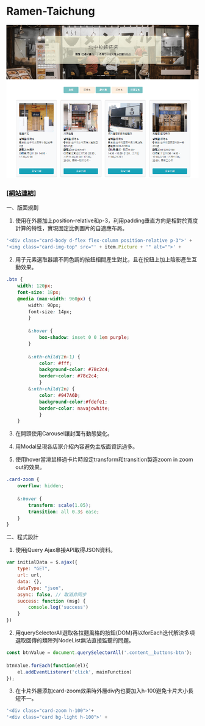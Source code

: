 # Ramen-Taichung

![image](https://github.com/Kuaruou/Ramen-Taichung/blob/master/img/Ramen-web1.png)


### [[網站連結]](https://kuaruou.github.io/Ramen-Taichung/) ###

一、版面規劃

1. 使用在<img>外層加上position-relative和p-3，利用padding垂直方向是相對於寬度計算的特性，實現固定比例圖片的自適應布局。

```js
'<div class="card-body d-flex flex-column position-relative p-3">' +
'<img class="card-img-top" src="' + item.Picture + '" alt="">' +
```

2. 用子元素選取器讓不同色調的按鈕相間產生對比，且在按鈕上加上陰影產生互動效果。

```css
.btn {
    width: 120px;
    font-size: 18px;
    @media (max-width: 960px) {
        width: 90px;
        font-size: 14px;
        }
        
        &:hover {
            box-shadow: inset 0 0 1em purple;
        }
        
        &:nth-child(2n-1) {
            color: #fff;
            background-color: #78c2c4;
            border-color: #78c2c4;
            }
        &:nth-child(2n) {
            color: #947A6D;
            background-color:#fdefe1;
            border-color: navajowhite;
            }
    }
```
        
3. 在開頭使用Carousel讓封面有動態變化。

4. 用Modal呈現各店家介紹內容避免主版面資訊過多。

5. 使用hover當滑鼠移過卡片時設定transform和transition製造zoom in zoom out的效果。

```css
.card-zoom {
    overflow: hidden;

    &:hover {
        transform: scale(1.05);
        transition: all 0.3s ease;
    }
}
```

二、程式設計

1. 使用jQuery Ajax串接API取得JSON資料。

```javascript
var initialData = $.ajax({
    type: "GET",
    url: url,
    data: {},
    dataType: "json",
    async: false, // 取消非同步
    success: function (msg) {
        console.log('success')
    }
})
```

2. 用querySelectorAll選取各拉麵風格的按鈕(DOM)再以forEach迭代解決多項選取回傳的類陣列NodeList無法直接監聽的問題。

```javascript
const btnValue = document.querySelectorAll('.content__buttons-btn');

btnValue.forEach(function(el){
    el.addEventListener('click', mainFunction)
});
```

3. 在卡片外層添加card-zoom效果時外層div內也要加入h-100避免卡片大小長短不一。

```javascript
'<div class="card-zoom h-100">'+ 
'<div class="card bg-light h-100">' +
```
